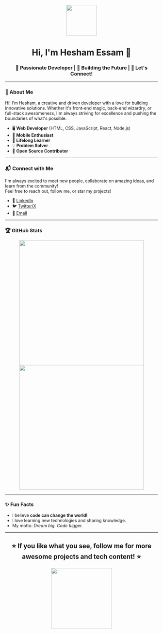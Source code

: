 <!-- Hesham Essam GitHub Profile README -->

<div align="center">
  <img src="https://media.giphy.com/media/l3vR85PnGsBwu1PFK/giphy.gif" width="100" />
  <h1>Hi, I'm Hesham Essam 👋</h1>
  <h3>🌟 Passionate Developer | 🚀 Building the Future | 🤝 Let's Connect!</h3>
</div>

---

### 🚀 About Me

Hi! I'm Hesham, a creative and driven developer with a love for building innovative solutions. Whether it's front-end magic, back-end wizardry, or full-stack awesomeness, I'm always striving for excellence and pushing the boundaries of what's possible.

- 🖥️ **Web Developer** (HTML, CSS, JavaScript, React, Node.js)
- 📱 **Mobile Enthusiast**
- 🧠 **Lifelong Learner**
- 💡 **Problem Solver**
- 🔗 **Open Source Contributor**

---

### 📬 Connect with Me

I'm always excited to meet new people, collaborate on amazing ideas, and learn from the community!  
Feel free to reach out, follow me, or star my projects!

- 💼 [LinkedIn](https://www.linkedin.com/in/hesham-essam)
- 🐦 [Twitter/X](https://twitter.com/HeshamEssam)
- 💌 [Email](mailto:hesham.coder@gmail.com)

---

### 🏆 GitHub Stats

<div align="center">
  <img src="https://github-readme-stats.vercel.app/api?username=Hesham-Coder&show_icons=true&theme=radical" width="410"/>
  <img src="https://github-readme-streak-stats.herokuapp.com/?user=Hesham-Coder&theme=radical" width="410"/>
</div>

---

### ✨ Fun Facts

- I believe **code can change the world!**
- I love learning new technologies and sharing knowledge.
- My motto: *Dream big. Code bigger.*

---

<div align="center">
  <h2>⭐️ If you like what you see, follow me for more awesome projects and tech content! ⭐️</h2>
  <img src="https://media.giphy.com/media/3oEjI6SIIHBdRxXI40/giphy.gif" width="200" />
</div>
